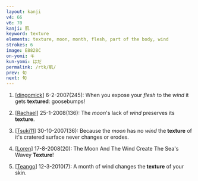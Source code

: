 ```yaml
---
layout: kanji
v4: 66
v6: 70
kanji: 肌
keyword: texture
elements: texture, moon, month, flesh, part of the body, wind
strokes: 6
image: E8828C
on-yomi: キ
kun-yomi: はだ
permalink: /rtk/肌/
prev: 句
next: 旬
---
```


1) [<a href="http://kanji.koohii.com/profile/dingomick">dingomick</a>] 6-2-2007(245): When you expose your <em>flesh</em> to the <em>wind</em> it gets <strong>textured</strong>: goosebumps!

2) [<a href="http://kanji.koohii.com/profile/Rachael">Rachael</a>] 25-1-2008(136): The <em>moon</em>&#039;s lack of <em>wind</em> preserves its<strong> texture</strong>.

3) [<a href="http://kanji.koohii.com/profile/Tsuki11">Tsuki11</a>] 30-10-2007(36): Because the <em>moon</em> has no <em>wind</em> the<strong> texture</strong> of it&#039;s cratered surface never changes or erodes.

4) [<a href="http://kanji.koohii.com/profile/Loren">Loren</a>] 17-8-2008(20): The Moon And The Wind Create The Sea&#039;s Wavey <strong>Texture</strong>!

5) [<a href="http://kanji.koohii.com/profile/Teango">Teango</a>] 12-3-2010(7): A month of wind changes the<strong> texture</strong> of your skin.

